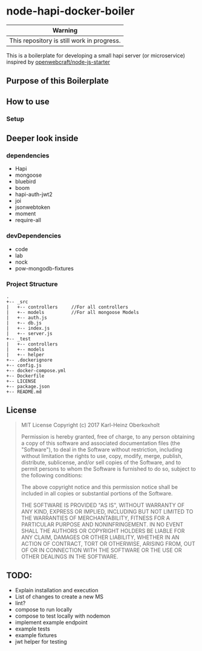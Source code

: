 # node-hapi-docker-boiler

| Warning |
| --- |
|This repository is still work in progress.

This is a boilerplate for developing a small hapi server (or microservice) inspired by [openwebcraft/node-js-starter](https://github.com/openwebcraft/nodejs-docker-starter)

## Purpose of this Boilerplate

## How to use

### Setup

## Deeper look inside

### dependencies

* Hapi
* mongoose
* bluebird
* boom
* hapi-auth-jwt2
* joi
* jsonwebtoken
* moment
* require-all

### devDependencies

* code
* lab
* nock
* pow-mongodb-fixtures



### Project Structure

```
.
+-- _src
|   +-- controllers     //For all controllers
|   +-- models          //For all mongoose Models
|   +-- auth.js
|   +-- db.js
|   +-- index.js
|   +-- server.js
+-- _test
|   +-- controllers
|   +-- models
|   +-- helper
+-- .dockerignore
+-- config.js
+-- docker-compose.yml
+-- Dockerfile
+-- LICENSE
+-- package.json
+-- README.md

```

## License 

>MIT License
>Copyright (c) 2017 Karl-Heinz Oberkoxholt
>
>Permission is hereby granted, free of charge, to any person obtaining a copy of this software and associated documentation files (the "Software"), to deal in the Software without restriction, including without limitation the rights to use, copy, modify, merge, publish, distribute, sublicense, and/or sell copies of the Software, and to permit persons to whom the Software is furnished to do so, subject to the following conditions:
>
>The above copyright notice and this permission notice shall be included in all copies or substantial portions of the Software.
>
>THE SOFTWARE IS PROVIDED "AS IS", WITHOUT WARRANTY OF ANY KIND, EXPRESS OR IMPLIED, INCLUDING BUT NOT LIMITED TO THE WARRANTIES OF MERCHANTABILITY, FITNESS FOR A PARTICULAR PURPOSE AND NONINFRINGEMENT. IN NO EVENT SHALL THE AUTHORS OR COPYRIGHT HOLDERS BE LIABLE FOR ANY CLAIM, DAMAGES OR OTHER LIABILITY, WHETHER IN AN ACTION OF CONTRACT, TORT OR OTHERWISE, ARISING FROM, OUT OF OR IN CONNECTION WITH THE SOFTWARE OR THE USE OR OTHER DEALINGS IN THE SOFTWARE.



## TODO:
* Explain installation and execution
* List of changes to create a new MS
* lint?
* compose to run locally
* compose to test locally with nodemon
* implement example endpoint
* example tests
* example fixtures
* jwt helper for testing






